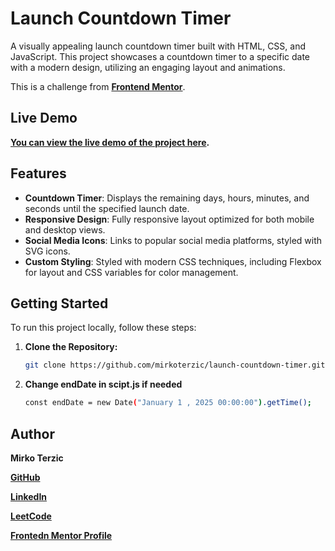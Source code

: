 # Launch Countdown Timer

A visually appealing launch countdown timer built with HTML, CSS, and JavaScript. This project showcases a countdown timer to a specific date with a modern design, utilizing an engaging layout and animations.

This is a challenge from  **<a href="https://www.frontendmentor.io/challenges/launch-countdown-timer-N0XkGfyz-" target="_blank">Frontend Mentor</a>**.

## Live Demo

**[You can view the live demo of the project here]( https://mirkoterzic.github.io/Launch-Countdown/).**

## Features

- **Countdown Timer**: Displays the remaining days, hours, minutes, and seconds until the specified launch date.
- **Responsive Design**: Fully responsive layout optimized for both mobile and desktop views.
- **Social Media Icons**: Links to popular social media platforms, styled with SVG icons.
- **Custom Styling**: Styled with modern CSS techniques, including Flexbox for layout and CSS variables for color management.

## Getting Started

To run this project locally, follow these steps:

1. **Clone the Repository:**

   ```bash
   git clone https://github.com/mirkoterzic/launch-countdown-timer.git

2. **Change endDate  in scipt.js if needed**
   ````bash
   const endDate = new Date("January 1 , 2025 00:00:00").getTime();
## Author

**Mirko Terzic**

**<a href="https://github.com/mirkoterzic" target="_blank">GitHub</a>**

**<a href="https://www.linkedin.com/in/mirkoterzic/" target="_blank">LinkedIn</a>**

**<a href="https://leetcode.com/u/mirko_terzic/" target="_blank">LeetCode</a>**

**<a href="https://www.frontendmentor.io/profile/mirkoterzic" target="_blank">Frontedn Mentor Profile</a>**
   
